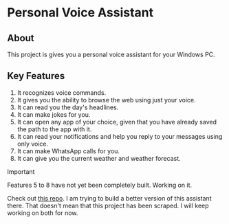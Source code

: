 # Personal Voice Assistant

## About
This project is gives you a personal voice assistant for your Windows PC. 

## Key Features

1. It recognizes voice commands.
2. It gives you the ability to browse the web using just your voice.
3. It can read you the day's headlines.
4. It can make jokes for you.
5. It can open any app of your choice, given that you have already saved the path to the app with it.
6. It can read your notifications and help you reply to your messages using only voice.
7. It can make WhatsApp calls for you.
8. It can give you the current weather and weather forecast.



> [!IMPORTANT]
> Features 5 to 8 have not yet been completely built. Working on it.


Check out [this repo](github.com/krishnasharmak05/Voice-Assistant). I am trying to build a better version of this assistant there. That doesn't mean that this project has been scraped. I will keep working on both for now.